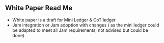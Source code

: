 ## White Paper Read Me 
- White paper is a draft for Mini Ledger & CoT ledger
- Jam integration or Jam adoption with changes ( as the mini ledger could be adapted to meet all Jam requirements, not advised but could be done)

